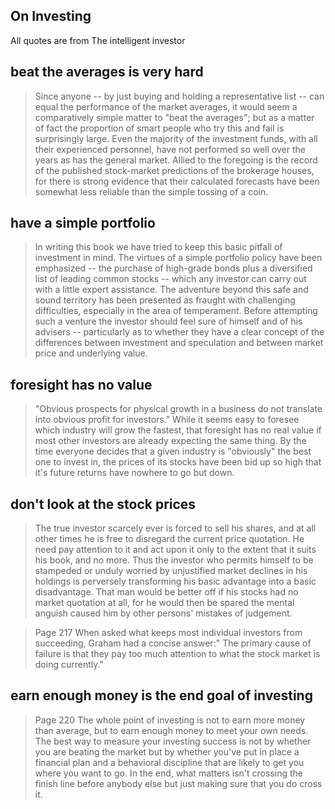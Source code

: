 ## On Investing

All quotes are from The intelligent investor

## beat the averages is very hard

> Since anyone -- by just buying and holding a representative list -- can equal the performance of the market averages, it would seem a comparatively simple matter to "beat the averages"; but as a matter of fact the proportion of smart people who try this and fail is surprisingly large. Even the majority of the investment funds, with all their experienced personnel, have not performed so well over the years as has the general market. Allied to the foregoing is the record of the published stock-market predictions of the brokerage houses, for there is strong evidence that their calculated forecasts have been somewhat less reliable than the simple tossing of a coin.

## have a simple portfolio

> In writing this book we have tried to keep this basic pitfall of investment in mind. The virtues of a simple portfolio policy have been emphasized -- the purchase of high-grade bonds plus a diversified list of leading common stocks -- which any investor can carry out with a little expert assistance. The adventure beyond this safe and sound territory has been presented as fraught with challenging difficulties, especially in the area of temperament. Before attempting such a venture the investor should feel sure of himself and of his advisers -- particularly as to whether they have a clear concept of the differences between investment and speculation and between market price and underlying value. 

## foresight has no value

> "Obvious prospects for physical growth in a business do not translate into obvious profit for investors." While it seems easy to foresee which industry will grow the fastest, that foresight has no real value if most other investors are already expecting the same thing. By the time everyone decides that a given industry is "obviously" the best one to invest in, the prices of its stocks have been bid up so high that it's future returns have nowhere to go but down. 

## don't look at the stock prices

> The true investor scarcely ever is forced to sell his shares, and at all other times he is free to disregard the current price quotation. He need pay attention to it and act upon it only to the extent that it suits his book, and no more. Thus the investor who permits himself to be stampeded or unduly worried by unjustified market declines in his holdings is perversely transforming his basic advantage into a basic disadvantage. That man would be better off if his stocks had no market quotation at all, for he would then be spared the mental anguish caused him by other persons' mistakes of judgement. 

> Page 217
> When asked what keeps most individual investors from succeeding, Graham had a concise answer:" The primary cause of failure is that they pay too much attention to what the stock market is doing currently." 

## earn enough money is the end goal of investing

> Page 220
> The whole point of investing is not to earn more money than average, but to earn enough money to meet your own needs. The best way to measure your investing success is not by whether you are beating the market but by whether you've put in place a financial plan and a behavioral discipline that are likely to get you where you want to go.  In the end, what matters isn't crossing the finish line before anybody else but just making sure that you do cross it. 
